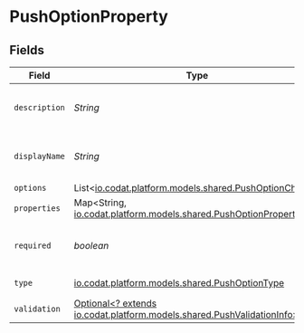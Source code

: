# PushOptionProperty


## Fields

| Field                                                                                                               | Type                                                                                                                | Required                                                                                                            | Description                                                                                                         |
| ------------------------------------------------------------------------------------------------------------------- | ------------------------------------------------------------------------------------------------------------------- | ------------------------------------------------------------------------------------------------------------------- | ------------------------------------------------------------------------------------------------------------------- |
| `description`                                                                                                       | *String*                                                                                                            | :heavy_check_mark:                                                                                                  | A description of the property.                                                                                      |
| `displayName`                                                                                                       | *String*                                                                                                            | :heavy_check_mark:                                                                                                  | The property's display name.                                                                                        |
| `options`                                                                                                           | List<[io.codat.platform.models.shared.PushOptionChoice](../../models/shared/PushOptionChoice.md)>                   | :heavy_minus_sign:                                                                                                  | N/A                                                                                                                 |
| `properties`                                                                                                        | Map<String, [io.codat.platform.models.shared.PushOptionProperty](../../models/shared/PushOptionProperty.md)>        | :heavy_minus_sign:                                                                                                  | N/A                                                                                                                 |
| `required`                                                                                                          | *boolean*                                                                                                           | :heavy_check_mark:                                                                                                  | The property is required if `True`.                                                                                 |
| `type`                                                                                                              | [io.codat.platform.models.shared.PushOptionType](../../models/shared/PushOptionType.md)                             | :heavy_check_mark:                                                                                                  | The option type.                                                                                                    |
| `validation`                                                                                                        | [Optional<? extends io.codat.platform.models.shared.PushValidationInfo>](../../models/shared/PushValidationInfo.md) | :heavy_minus_sign:                                                                                                  | N/A                                                                                                                 |